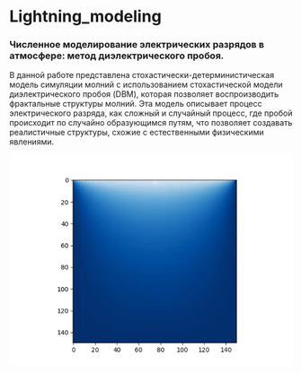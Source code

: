# Lightning_modeling
### Численное моделирование электрических разрядов в атмосфере: метод диэлектрического пробоя.

В данной работе представлена стохастически-детерминистическая модель симуляции молний с использованием стохастической модели диэлектрического пробоя (DBM), которая позволяет воспроизводить фрактальные структуры молний. Эта модель описывает процесс электрического разряда, как сложный и случайный процесс, где пробой происходит по случайно образующимся путям, что позволяет создавать реалистичные структуры, схожие с естественными физическими явлениями.

<p align="center">
  <img src="GIF.gif" alt="animated" />
</p>
